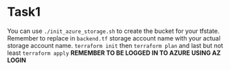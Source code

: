 # Task1
You can use `./init_azure_storage.sh` to create the bucket for your tfstate.
Remember to replace in `backend.tf` storage account name with your actual storage account name.
`terraform init` then `terraform plan` and last but not least `terraform apply`
**REMEMBER TO BE LOGGED IN TO AZURE USING AZ LOGIN**
